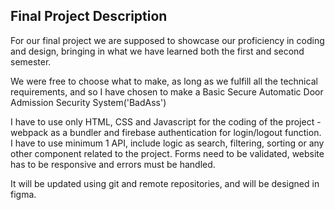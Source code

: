 ## Final Project Description ##

For our final project we are supposed to showcase our proficiency in coding and design,
bringing in what we have learned both the first and second semester. 

We were free to choose what to make, as long as we fulfill all the technical requirements, 
and so I have chosen to make a Basic Secure Automatic Door Admission Security System('BadAss')

I have to use only HTML, CSS and Javascript for the coding of the project - webpack as a bundler
and firebase authentication for login/logout function. I have to use minimum 1 API, include logic
as search, filtering, sorting or any other component related to the project.
Forms need to be validated, website has to be responsive and errors must be handled.

It will be updated using git and remote repositories, and will be designed in figma.